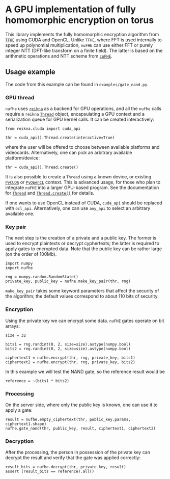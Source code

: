 # A GPU implementation of fully homomorphic encryption on torus

This library implements the fully homomorphic encryption algorithm from [`TFHE`](https://github.com/tfhe/tfhe) using CUDA and OpenCL. Unlike `TFHE`, where FFT is used internally to speed up polynomial multiplication, `nuFHE` can use either FFT or purely integer NTT (DFT-like transform on a finite field). The latter is based on the arithmetic operations and NTT scheme from [`cuFHE`](https://github.com/vernamlab/cuFHE).


## Usage example

The code from this example can be found in `examples/gate_nand.py`.


### GPU thread

`nufhe` uses [`reikna`](https://github.com/fjarri/reikna) as a backend for GPU operations, and all the `nufhe` calls require a `reikna` [`Thread`](http://reikna.publicfields.net/en/latest/api/cluda.html#reikna.cluda.api.Thread) object, encapsulating a GPU context and a serialization queue for GPU kernel calls. It can be created interactively:

    from reikna.cluda import cuda_api

    thr = cuda_api().Thread.create(interactive=True)

where the user will be offered to choose between available platforms and videocards. Alternatively, one can pick an arbitrary available platform/device:

    thr = cuda_api().Thread.create()

It is also possible to create a `Thread` using a known device, or existing [`PyCUDA`](https://github.com/inducer/pycuda) or [`PyOpenCL`](https://github.com/inducer/pyopencl) context. This is advanced usage, for those who plan to integrate `nuFHE` into a larger GPU-based program. See the documentation for [`Thread`](http://reikna.publicfields.net/en/latest/api/cluda.html#reikna.cluda.api.Thread) and [`Thread.create()`](http://reikna.publicfields.net/en/latest/api/cluda.html#reikna.cluda.api.Thread.create) for details.

If one wants to use OpenCL instead of CUDA, `cuda_api` should be replaced with `ocl_api`. Alternatively, one can use `any_api` to select an arbitrary available one.


### Key pair

The next step is the creation of a private and a public key. The former is used to encrypt plaintexts or decrypt cyphertexts; the latter is required to apply gates to encrypted data. Note that the public key can be rather large (on the order of 100Mb).

    import numpy
    import nufhe

    rng = numpy.random.RandomState()
    private_key, public_key = nufhe.make_key_pair(thr, rng)

`make_key_pair` takes some keyword parameters that affect the security of the algorithm; the default values correspond to about 110 bits of security.


### Encryption

Using the private key we can encrypt some data. `nuFHE` gates operate on bit arrays:

    size = 32

    bits1 = rng.randint(0, 2, size=size).astype(numpy.bool)
    bits2 = rng.randint(0, 2, size=size).astype(numpy.bool)

    ciphertext1 = nufhe.encrypt(thr, rng, private_key, bits1)
    ciphertext2 = nufhe.encrypt(thr, rng, private_key, bits2)

In this example we will test the NAND gate, so the reference result would be

    reference = ~(bits1 * bits2)


### Processing

On the server side, where only the public key is known, one can use it to apply a gate:

    result = nufhe.empty_ciphertext(thr, public_key.params, ciphertext1.shape)
    nufhe.gate_nand(thr, public_key, result, ciphertext1, ciphertext2)


### Decryption

After the processing, the person in possession of the private key can decrypt the result and verify that the gate was applied correctly:

    result_bits = nufhe.decrypt(thr, private_key, result)
    assert (result_bits == reference).all()
